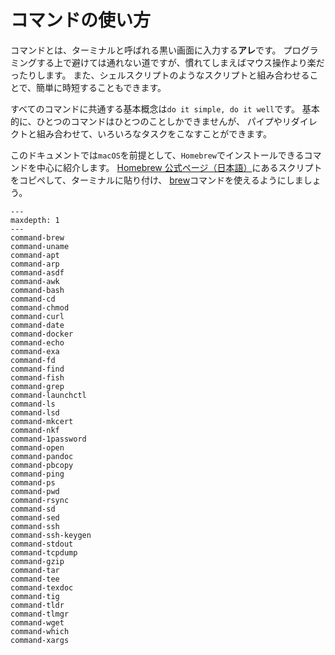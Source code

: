 # コマンドの使い方

コマンドとは、ターミナルと呼ばれる黒い画面に入力する**アレ**です。
プログラミングする上で避けては通れない道ですが、慣れてしまえばマウス操作より楽だったりします。
また、シェルスクリプトのようなスクリプトと組み合わせることで、簡単に時短することもできます。

すべてのコマンドに共通する基本概念は``do it simple, do it well``です。
基本的に、ひとつのコマンドはひとつのことしかできませんが、
パイプやリダイレクトと組み合わせて、いろいろなタスクをこなすことができます。

このドキュメントでは``macOS``を前提として、``Homebrew``でインストールできるコマンドを中心に紹介します。
[Homebrew 公式ページ（日本語）](https://brew.sh/index_ja)にあるスクリプトをコピペして、ターミナルに貼り付け、
[brew](./command-brew.md)コマンドを使えるようにしましょう。

```{toctree}
---
maxdepth: 1
---
command-brew
command-uname
command-apt
command-arp
command-asdf
command-awk
command-bash
command-cd
command-chmod
command-curl
command-date
command-docker
command-echo
command-exa
command-fd
command-find
command-fish
command-grep
command-launchctl
command-ls
command-lsd
command-mkcert
command-nkf
command-1password
command-open
command-pandoc
command-pbcopy
command-ping
command-ps
command-pwd
command-rsync
command-sd
command-sed
command-ssh
command-ssh-keygen
command-stdout
command-tcpdump
command-gzip
command-tar
command-tee
command-texdoc
command-tig
command-tldr
command-tlmgr
command-wget
command-which
command-xargs
```

